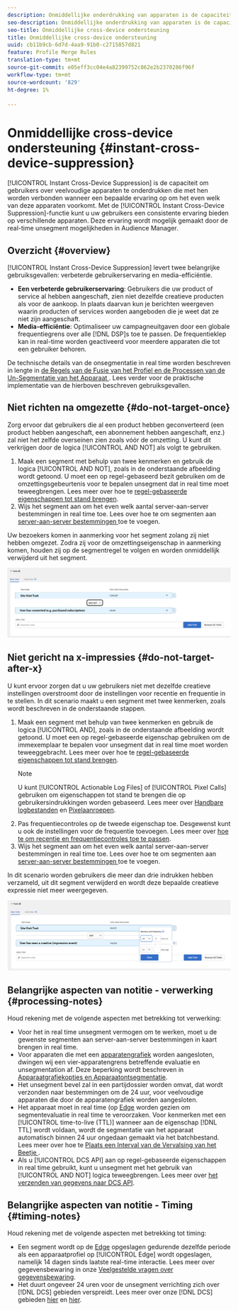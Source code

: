 ```yaml
---
description: Onmiddellijke onderdrukking van apparaten is de capaciteit om gebruikers over veelvoudige apparaten te onderdrukken die met hen worden verbonden wanneer een bepaalde ervaring op om het even welk van deze apparaten voorkomt. Met de functie Onmiddellijke ondersteuning voor apparaten kunt u uw gebruikers een consistente ervaring bieden op alle apparaten. Deze ervaring wordt mogelijk gemaakt door de real-time unsegment mogelijkheden in Audience Manager.
seo-description: Onmiddellijke onderdrukking van apparaten is de capaciteit om gebruikers over veelvoudige apparaten te onderdrukken die met hen worden verbonden wanneer een bepaalde ervaring op om het even welk van deze apparaten voorkomt. Met de functie Onmiddellijke ondersteuning voor apparaten kunt u uw gebruikers een consistente ervaring bieden op alle apparaten. Deze ervaring wordt mogelijk gemaakt door de real-time unsegment mogelijkheden in Audience Manager.
seo-title: Onmiddellijke cross-device ondersteuning
title: Onmiddellijke cross-device ondersteuning
uuid: cb11b9cb-6d7d-4aa9-91b0-c2715857d821
feature: Profile Merge Rules
translation-type: tm+mt
source-git-commit: e05eff3cc04e4a82399752c862e2b2370286f96f
workflow-type: tm+mt
source-wordcount: '829'
ht-degree: 1%

---
```



# Onmiddellijke cross-device ondersteuning {#instant-cross-device-suppression}

[!UICONTROL Instant Cross-Device Suppression] is de capaciteit om gebruikers over veelvoudige apparaten te onderdrukken die met hen worden verbonden wanneer een bepaalde ervaring op om het even welk van deze apparaten voorkomt. Met de [!UICONTROL Instant Cross-Device Suppression]-functie kunt u uw gebruikers een consistente ervaring bieden op verschillende apparaten. Deze ervaring wordt mogelijk gemaakt door de real-time unsegment mogelijkheden in Audience Manager.

## Overzicht {#overview}

[!UICONTROL Instant Cross-Device Suppression] levert twee belangrijke gebruiksgevallen: verbeterde gebruikerservaring en media-efficiëntie.

* **Een verbeterde gebruikerservaring**: Gebruikers die uw product of service al hebben aangeschaft, zien niet dezelfde creatieve producten als voor de aankoop. In plaats daarvan kun je berichten weergeven waarin producten of services worden aangeboden die je weet dat ze niet zijn aangeschaft.
* **Media-efficiëntie**: Optimaliseer uw campagneuitgaven door een globale frequentiegrens over alle  [!DNL DSP]s toe te passen. De frequentieklep kan in real-time worden geactiveerd voor meerdere apparaten die tot een gebruiker behoren.

De technische details van de onsegmentatie in real time worden beschreven in lengte in [de Regels van de Fusie van het Profiel en de Processen van de Un-Segmentatie van het Apparaat ](merge-rule-unsegment.md). Lees verder voor de praktische implementatie van de hierboven beschreven gebruiksgevallen.

## Niet richten na omgezette {#do-not-target-once}

Zorg ervoor dat gebruikers die al een product hebben geconverteerd (een product hebben aangeschaft, een abonnement hebben aangeschaft, enz.) zal niet het zelfde overseinen zien zoals vóór de omzetting. U kunt dit verkrijgen door de logica [!UICONTROL AND NOT] als volgt te gebruiken.

1. Maak een segment met behulp van twee kenmerken en gebruik de logica [!UICONTROL AND NOT], zoals in de onderstaande afbeelding wordt getoond. U moet een op regel-gebaseerd bezit gebruiken om de omzettingsgebeurtenis voor te bepalen unsegment dat in real time moet teweegbrengen. Lees meer over hoe te [regel-gebaseerde eigenschappen tot stand brengen](../traits/create-onboarded-rule-based-traits.md).
2. Wijs het segment aan om het even welk aantal server-aan-server bestemmingen in real time toe. Lees over hoe te om segmenten aan [server-aan-server bestemmingen ](../destinations/add-edit-segments.md) toe te voegen.

Uw bezoekers komen in aanmerking voor het segment zolang zij niet hebben omgezet. Zodra zij voor de omzettingseigenschap in aanmerking komen, houden zij op de segmentregel te volgen en worden onmiddellijk verwijderd uit het segment.

![](assets/and_not_use_case.png)

## Niet gericht na x-impressies {#do-not-target-after-x}

U kunt ervoor zorgen dat u uw gebruikers niet met dezelfde creatieve instellingen overstroomt door de instellingen voor recentie en frequentie in te stellen. In dit scenario maakt u een segment met twee kenmerken, zoals wordt beschreven in de onderstaande stappen.

1. Maak een segment met behulp van twee kenmerken en gebruik de logica [!UICONTROL AND], zoals in de onderstaande afbeelding wordt getoond. U moet een op regel-gebaseerde eigenschap gebruiken om de immexemplaar te bepalen voor unsegment dat in real time moet worden teweeggebracht. Lees meer over hoe te [regel-gebaseerde eigenschappen tot stand brengen](../traits/create-onboarded-rule-based-traits.md).
   >[!NOTE]
   >
   >U kunt [!UICONTROL Actionable Log Files] of [!UICONTROL Pixel Calls] gebruiken om eigenschappen tot stand te brengen die op gebruikersindrukkingen worden gebaseerd. Lees meer over [Handbare logbestanden](../../integration/media-data-integration/actionable-log-files.md) en [Pixelaanroepen](../../integration/media-data-integration/impression-data-pixels.md).
2. Pas frequentiecontroles op de tweede eigenschap toe. Desgewenst kunt u ook de instellingen voor de frequentie toevoegen. Lees meer over [hoe te om recentie en frequentiecontroles toe te passen](../segments/recency-and-frequency.md).
3. Wijs het segment aan om het even welk aantal server-aan-server bestemmingen in real time toe. Lees over hoe te om segmenten aan [server-aan-server bestemmingen ](../destinations/add-edit-segments.md) toe te voegen.

In dit scenario worden gebruikers die meer dan drie indrukken hebben verzameld, uit dit segment verwijderd en wordt deze bepaalde creatieve expressie niet meer weergegeven.

![](assets/impressions_use_case.png)

## Belangrijke aspecten van notitie - verwerking {#processing-notes}

Houd rekening met de volgende aspecten met betrekking tot verwerking:

* Voor het in real time unsegment vermogen om te werken, moet u de gewenste segmenten aan server-aan-server bestemmingen in kaart brengen in real time.
* Voor apparaten die met een [apparatengrafiek](profile-link-use-case.md#recommendations) worden aangesloten, dwingen wij een vier-apparatengrens betreffende evaluatie en unsegmentation af. Deze beperking wordt beschreven in [Apparaatgrafiekopties en Apparaatontsegmentatie](merge-rule-unsegment.md#device-graph-options-unsegmentation). &#x200B;
* Het unsegment bevel zal in een partijdossier worden omvat, dat wordt verzonden naar bestemmingen om de 24 uur, voor veelvoudige apparaten die door de apparatengrafiek worden aangesloten.
* Het apparaat moet in real time (op [Edge](../../reference/system-components/components-edge.md) worden gezien om segmentevaluatie in real time te veroorzaken. Voor kenmerken met een [!UICONTROL time-to-live (TTL)] wanneer aan de eigenschap [!DNL TTL] wordt voldaan, wordt de segmentatie van het apparaat automatisch binnen 24 uur ongedaan gemaakt via het batchbestand. &#x200B; Lees meer over hoe te [Plaats een Interval van de Vervalsing van het Beetje ](../traits/create-onboarded-rule-based-traits.md#set-expiration-interval).
* Als u [!UICONTROL DCS API] aan op regel-gebaseerde eigenschappen in real time gebruikt, kunt u unsegment met het gebruik van [!UICONTROL AND NOT] logica teweegbrengen. Lees meer over [het verzenden van gegevens naar DCS API](../../api/dcs-intro/dcs-event-calls/dcs-url-send.md). &#x200B;

## Belangrijke aspecten van notitie - Timing {#timing-notes}

Houd rekening met de volgende aspecten met betrekking tot timing:

* Een segment wordt op de [Edge](../../reference/system-components/components-edge.md) opgeslagen gedurende dezelfde periode als een apparaatprofiel op [!UICONTROL Edge] wordt opgeslagen, namelijk 14 dagen sinds laatste real-time interactie. Lees meer over gegevensbewaring in onze [Veelgestelde vragen over gegevensbewaring](../../faq/faq-privacy.md#data-retention-faq).
* Het duurt ongeveer 24 uren voor de unsegment verrichting zich over [!DNL DCS] gebieden verspreidt. Lees meer over onze [!DNL DCS] gebieden [hier](../..//reference/system-components/components-data-collection.md) en [hier](../../api/dcs-intro/dcs-api-reference/dcs-regions.md).
